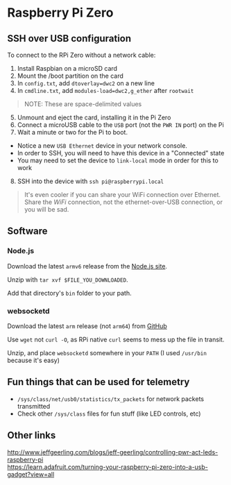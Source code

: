 # Raspberry Pi Zero

## SSH over USB configuration

To connect to the RPi Zero without a network cable:

1. Install Raspbian on a microSD card
2. Mount the /boot partition on the card
3. In `config.txt`, add `dtoverlay=dwc2` on a new line
4. In `cmdline.txt`, add `modules-load=dwc2,g_ether` after `rootwait`  

  > NOTE: These are space-delimited values  
  
5. Unmount and eject the card, installing it in the Pi Zero
6. Connect a microUSB cable to the `USB` port (not the `PWR IN` port) on the Pi
7. Wait a minute or two for the Pi to boot. 
  - Notice a new `USB Ethernet` device in your network console.
  - In order to SSH, you will need to have this device in a "Connected" state
  - You may need to set the device to `link-local` mode in order for this to work
8. SSH into the device with `ssh pi@raspberrypi.local`

> It's even cooler if you can share your WiFi connection over Ethernet. 
Share the *WiFi* connection, not the ethernet-over-USB connection, 
or you will be sad.

## Software

### Node.js

Download the latest `armv6` release from the [Node.js site](https://nodejs.org/en/download/).

Unzip with `tar xvf $FILE_YOU_DOWNLOADED`.

Add that directory's `bin` folder to your path.

### websocketd

Download the latest `arm` release (not `arm64`) from [GitHub](https://github.com/joewalnes/websocketd/releases/latest)

Use `wget` not `curl -O`, as RPi native `curl` seems to mess up the file in transit.

Unzip, and place `websocketd` somewhere in your `PATH` (I used `/usr/bin` because it's easy)

## Fun things that can be used for telemetry

- `/sys/class/net/usb0/statistics/tx_packets` for network packets transmitted
- Check other `/sys/class` files for fun stuff (like LED controls, etc)

## Other links
http://www.jeffgeerling.com/blogs/jeff-geerling/controlling-pwr-act-leds-raspberry-pi  
https://learn.adafruit.com/turning-your-raspberry-pi-zero-into-a-usb-gadget?view=all
